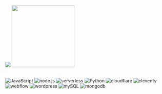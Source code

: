<div>
  <img src="https://github-readme-stats.vercel.app/api?username=ristedev&show_icons=true&show=reviews&hide=stars&rank_icon=github&include_all_commits=true&theme=apprentice&bg_color=0d1117&icon_color=fff">
  <img src="https://github-readme-stats.vercel.app/api/top-langs/?username=ristedev&langs_count=5&theme=apprentice&bg_color=0d1117&icon_color=000" height="195">
</div>

<br>

![JavaScript](https://img.shields.io/badge/javascript-%23323330.svg?style=flat&logo=javascript&logoColor=%23F7DF1E) ![node.js](https://img.shields.io/badge/node.js-539F3D?style=flat&logo=node.js&logoColor=white) ![serverless](https://img.shields.io/badge/serverless-800080?style=flat&logo=serverless&logoColor=white)
 ![Python](https://img.shields.io/badge/python-3670A0?style=flat&logo=python&logoColor=ffdd54) ![cloudflare](https://img.shields.io/badge/cloudflare-F38020?style=flat&logo=cloudflare&logoColor=white) ![eleventy](https://img.shields.io/badge/eleventy-222222?style=flat&logo=eleventy) ![webflow](https://img.shields.io/badge/webflow-%23166ff5.svg?style=flat&logo=webflow&logoColor=white) ![wordpress](https://img.shields.io/badge/wordpress-21759B.svg?style=flat&logo=wordpress&logoColor=white) ![mySQL](https://img.shields.io/badge/mysql-3e6e93.svg?style=flat&logo=mysql&logoColor=f29221) ![mongodb](https://img.shields.io/badge/mongodb-47A248?style=flat&logo=mongodb&logoColor=white)
